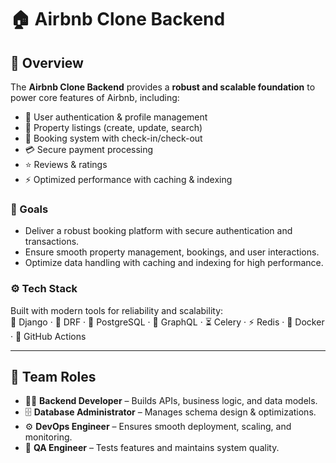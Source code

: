 # 🏠 Airbnb Clone Backend  

## 📖 Overview  

The **Airbnb Clone Backend** provides a **robust and scalable foundation** to power core features of Airbnb, including:  

- 👥 User authentication & profile management  
- 🏡 Property listings (create, update, search)  
- 📅 Booking system with check-in/check-out  
- 💳 Secure payment processing  
- ⭐ Reviews & ratings  
- ⚡ Optimized performance with caching & indexing  

### 🎯 Goals

- Deliver a robust booking platform with secure authentication and transactions.  
- Ensure smooth property management, bookings, and user interactions.  
- Optimize data handling with caching and indexing for high performance.  

### ⚙️ Tech Stack  

Built with modern tools for reliability and scalability:  
🐍 Django · 🔗 DRF · 🐘 PostgreSQL · 🔎 GraphQL · ⏳ Celery · ⚡ Redis · 🐳 Docker · 🤖 GitHub Actions  

---

## 👥 Team Roles  

- 👨‍💻 **Backend Developer** – Builds APIs, business logic, and data models.  
- 🗄️ **Database Administrator** – Manages schema design & optimizations.  
- ⚙️ **DevOps Engineer** – Ensures smooth deployment, scaling, and monitoring.  
- 🧪 **QA Engineer** – Tests features and maintains system quality.



